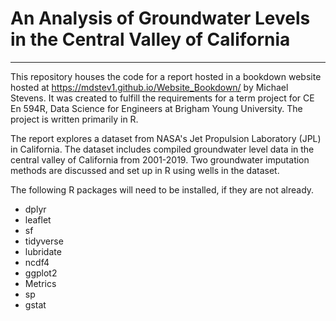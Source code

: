# An Analysis of Groundwater Levels in the Central Valley of California

***

This repository houses the code for a report hosted in a bookdown website hosted at https://mdstev1.github.io/Website_Bookdown/ by Michael Stevens. It was created to fulfill the requirements for a term project for CE En 594R, Data Science for Engineers at Brigham Young University. The project is written primarily in R.

The report explores a dataset from NASA's Jet Propulsion Laboratory (JPL) in California. The dataset includes compiled groundwater level data in the central valley of California from 2001-2019. Two groundwater imputation methods are discussed and set up in R using wells in the dataset.

The following R packages will need to be installed, if they are not already.
* dplyr
* leaflet
* sf
* tidyverse
* lubridate
* ncdf4
* ggplot2
* Metrics
* sp
* gstat
